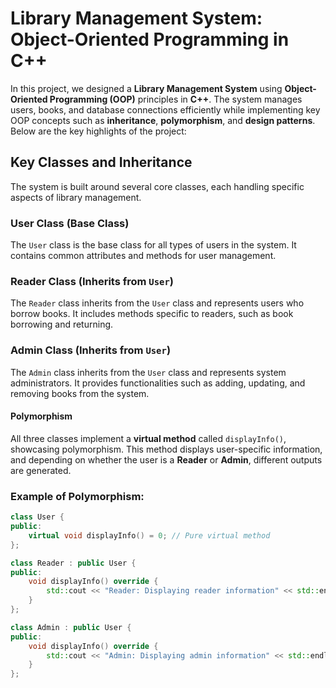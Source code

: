 # Library Management System: Object-Oriented Programming in C++

In this project, we designed a **Library Management System** using **Object-Oriented Programming (OOP)** principles in **C++**. The system manages users, books, and database connections efficiently while implementing key OOP concepts such as **inheritance**, **polymorphism**, and **design patterns**. Below are the key highlights of the project:

## Key Classes and Inheritance

The system is built around several core classes, each handling specific aspects of library management.

### User Class (Base Class)
The `User` class is the base class for all types of users in the system. It contains common attributes and methods for user management.

### Reader Class (Inherits from `User`)
The `Reader` class inherits from the `User` class and represents users who borrow books. It includes methods specific to readers, such as book borrowing and returning.

### Admin Class (Inherits from `User`)
The `Admin` class inherits from the `User` class and represents system administrators. It provides functionalities such as adding, updating, and removing books from the system.

#### Polymorphism
All three classes implement a **virtual method** called `displayInfo()`, showcasing polymorphism. This method displays user-specific information, and depending on whether the user is a **Reader** or **Admin**, different outputs are generated.

### Example of Polymorphism:

```cpp
class User {
public:
    virtual void displayInfo() = 0; // Pure virtual method
};

class Reader : public User {
public:
    void displayInfo() override {
        std::cout << "Reader: Displaying reader information" << std::endl;
    }
};

class Admin : public User {
public:
    void displayInfo() override {
        std::cout << "Admin: Displaying admin information" << std::endl;
    }
};
